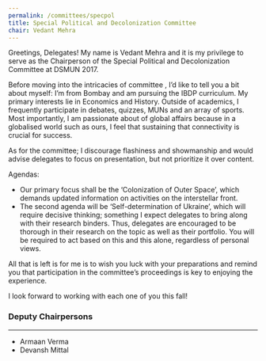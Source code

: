 ```yaml
---
permalink: /committees/specpol
title: Special Political and Decolonization Committee
chair: Vedant Mehra
---
```


Greetings, Delegates! My name is Vedant Mehra and it is my privilege to serve as the Chairperson of the Special Political and Decolonization Committee at DSMUN 2017.

Before moving into the intricacies of committee , I’d like to tell you a bit about myself: I’m from Bombay and am pursuing the IBDP curriculum. My primary interests lie in Economics and History. Outside of academics, I frequently participate in debates, quizzes, MUNs and an array of sports. Most importantly, I am passionate about of global affairs because in a globalised world such as ours, I feel that sustaining that connectivity is crucial for success.

As for the committee; I discourage flashiness and showmanship and would advise delegates to focus on presentation, but not prioritize it over content.

Agendas:

- Our primary focus shall be the ‘Colonization of Outer Space’, which demands updated information on activities on the interstellar front.
- The second agenda will be ‘Self-determination of Ukraine’, which will require decisive thinking; something I expect delegates to bring along with their research binders. Thus, delegates are encouraged to be thorough in their research on the topic as well as their portfolio. You will be required to act based on this and this alone, regardless of personal views.

All that is left is for me is to wish you luck with your preparations and remind you that participation in the committee’s proceedings is key to enjoying the experience.

I look forward to working with each one of you this fall!

### Deputy Chairpersons
<hr>

- Armaan Verma
- Devansh Mittal
